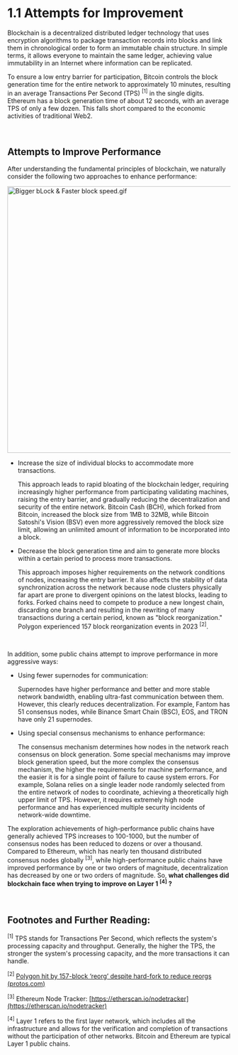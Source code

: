 # 1.1 Attempts for Improvement

Blockchain is a decentralized distributed ledger technology that uses encryption algorithms to package transaction records into blocks and link them in chronological order to form an immutable chain structure. In simple terms, it allows everyone to maintain the same ledger, achieving value immutability in an Internet where information can be replicated.

To ensure a low entry barrier for participation, Bitcoin controls the block generation time for the entire network to approximately 10 minutes, resulting in an average Transactions Per Second (TPS) <sup>[1]</sup> in the single digits. Ethereum has a block generation time of about 12 seconds, with an average TPS of only a few dozen. This falls short compared to the economic activities of traditional Web2.

&nbsp; 

## Attempts to Improve Performance

After understanding the fundamental principles of blockchain, we naturally consider the following two approaches to enhance performance:

<img src="/assets/1.1.1.gif" width="600px" alt="Bigger bLock & Faster block speed.gif" />

*   Increase the size of individual blocks to accommodate more transactions.

    This approach leads to rapid bloating of the blockchain ledger, requiring increasingly higher performance from participating validating machines, raising the entry barrier, and gradually reducing the decentralization and security of the entire network. Bitcoin Cash (BCH), which forked from Bitcoin, increased the block size from 1MB to 32MB, while Bitcoin Satoshi's Vision (BSV) even more aggressively removed the block size limit, allowing an unlimited amount of information to be incorporated into a block.

*   Decrease the block generation time and aim to generate more blocks within a certain period to process more transactions.

    This approach imposes higher requirements on the network conditions of nodes, increasing the entry barrier. It also affects the stability of data synchronization across the network because node clusters physically far apart are prone to divergent opinions on the latest blocks, leading to forks. Forked chains need to compete to produce a new longest chain, discarding one branch and resulting in the rewriting of many transactions during a certain period, known as "block reorganization." Polygon experienced 157 block reorganization events in 2023 <sup>[2]</sup>.

&nbsp; 

In addition, some public chains attempt to improve performance in more aggressive ways:

*   Using fewer supernodes for communication:

    Supernodes have higher performance and better and more stable network bandwidth, enabling ultra-fast communication between them. However, this clearly reduces decentralization. For example, Fantom has 51 consensus nodes, while Binance Smart Chain (BSC), EOS, and TRON have only 21 supernodes.

*   Using special consensus mechanisms to enhance performance:

    The consensus mechanism determines how nodes in the network reach consensus on block generation. Some special mechanisms may improve block generation speed, but the more complex the consensus mechanism, the higher the requirements for machine performance, and the easier it is for a single point of failure to cause system errors. For example, Solana relies on a single leader node randomly selected from the entire network of nodes to coordinate, achieving a theoretically high upper limit of TPS. However, it requires extremely high node performance and has experienced multiple security incidents of network-wide downtime.

The exploration achievements of high-performance public chains have generally achieved TPS increases to 100-1000, but the number of consensus nodes has been reduced to dozens or over a thousand. Compared to Ethereum, which has nearly ten thousand distributed consensus nodes globally <sup>[3]</sup>, while high-performance public chains have improved performance by one or two orders of magnitude, decentralization has decreased by one or two orders of magnitude. So, **what challenges did blockchain face when trying to improve on Layer 1 <sup>[4]</sup> ?**

&nbsp; 
## Footnotes and Further Reading:
<sup>[1]</sup> TPS stands for Transactions Per Second, which reflects the system's processing capacity and throughput. Generally, the higher the TPS, the stronger the system's processing capacity, and the more transactions it can handle.

<sup>[2]</sup> [Polygon hit by 157-block ‘reorg’ despite hard-fork to reduce reorgs (protos.com)](https://protos.com/polygon-hit-by-157-block-reorg-despite-hard-fork-to-reduce-reorgs/)

<sup>[3]</sup> Ethereum Node Tracker: [https://etherscan.io/nodetracker](https://etherscan.io/nodetracker)

<sup>[4]</sup> Layer 1 refers to the first layer network, which includes all the infrastructure and allows for the verification and completion of transactions without the participation of other networks. Bitcoin and Ethereum are typical Layer 1 public chains.

<GithubAvatar owner='lxdao-official' repo='myfirstlayer2-frontend' path='mdx/zh/1.1-attempts-for-improvement.md' />

